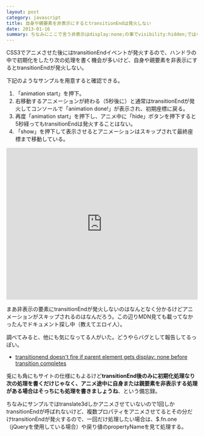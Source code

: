 ```yaml
---
layout: post
category: javascript
title: 自身や親要素を非表示にするとtransitionEndは発火しない
date: 2013-01-16
summary: ちなみにここで言う非表示はdisplay:none;の事でvisibility:hidden;ではない。
---
```


CSS3でアニメさせた後にはtransitionEndイベントが発火するので、ハンドラの中で初期化をしたり次の処理を書く機会が多いけど、自身や親要素を非表示にするとtransitionEndが発火しない。

下記のようなサンプルを用意すると確認できる。

1. 「animation start」を押下。
2. 右移動するアニメーションが終わる（5秒後に）と通常はtransitionEndが発火してコンソールで「animation done!」が表示され、初期座標に戻る。
3. 再度「animation start」を押下し、アニメ中に「hide」ボタンを押下すると5秒経ってもtransitionEndは発火することはない。
4. 「show」を押下して表示させるとアニメーションはスキップされて最終座標まで移動している。

<iframe style="width: 100%; height: 400px" src="http://jsfiddle.net/FiNGAHOLiC/3Yq9D/embedded/result.html/" allowfullscreen="allowfullscreen" frameborder="0">sample</iframe>

まあ非表示の要素にtransitionEndが発火しないのはなんとなく分かるけどアニメーションがスキップされるのはなんだろう。この辺りMDN見ても載ってなかったんでドキュメント探し中（教えてエロイ人）。

調べてみると、他にも気になってる人がいた。どうやらバグとして報告してるっぽい。

* [transitionend doesn\'t fire if parent element gets display: none before transition completes](http://labs.silverorange.com/files/webkit-bug/ 'transitionend doesn\'t fire if parent element gets display: none before transition completes')

兎にも角にもサイトの仕様にもよるけど**transitionEnd後のみに初期化処理なり次の処理を書くだけじゃなく、アニメ途中に自身または親要素を非表示する処理がある場合はそっちにも処理を書きましょうね**、という備忘録。


ちなみにサンプルではtranslate3dしかアニメさせていないので1回しかtransitionEndが呼ばれないけど、複数プロパティをアニメさせてるとその分だけtransitionEndが発火するので、一回だけ処理したい場合は、$.fn.one（jQueryを使用している場合）や戻り値のpropertyNameを見て処理する。
